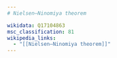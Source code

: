 ```yaml
---
# Nielsen–Ninomiya theorem

wikidata: Q17104863
msc_classification: 81
wikipedia_links:
  - "[[Nielsen–Ninomiya theorem]]"
---
```

